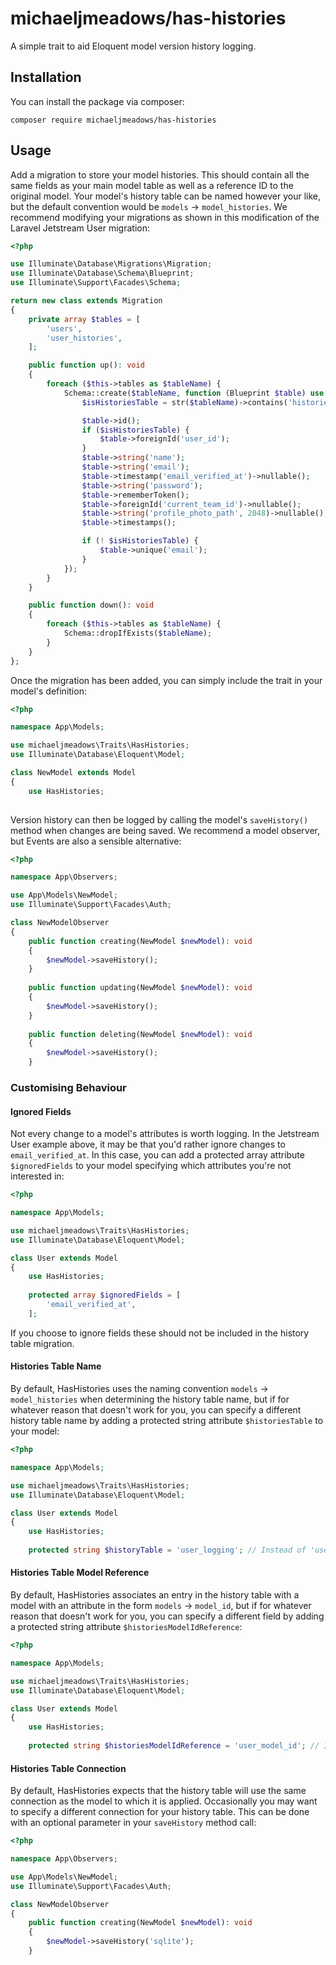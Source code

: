# michaeljmeadows/has-histories

A simple trait to aid Eloquent model version history logging.

## Installation 

You can install the package via composer:

```
composer require michaeljmeadows/has-histories
```

## Usage

Add a migration to store your model histories. This should contain all the same fields as your main model table as well as a reference ID to the original model. Your model's history table can be named however your like, but the default convention would be `models` -> `model_histories`. We recommend modifying your migrations as shown in this modification of the Laravel Jetstream User migration:

```php
<?php

use Illuminate\Database\Migrations\Migration;
use Illuminate\Database\Schema\Blueprint;
use Illuminate\Support\Facades\Schema;

return new class extends Migration
{
    private array $tables = [
        'users',
        'user_histories',
    ];

    public function up(): void
    {
        foreach ($this->tables as $tableName) {
            Schema::create($tableName, function (Blueprint $table) use ($tableName) {
                $isHistoriesTable = str($tableName)->contains('histories');

                $table->id();
                if ($isHistoriesTable) {
                    $table->foreignId('user_id');
                }
                $table->string('name');
                $table->string('email');
                $table->timestamp('email_verified_at')->nullable();
                $table->string('password');
                $table->rememberToken();
                $table->foreignId('current_team_id')->nullable();
                $table->string('profile_photo_path', 2048)->nullable();
                $table->timestamps();

                if (! $isHistoriesTable) {
                    $table->unique('email');
                }
            });
        }
    }

    public function down(): void
    {
        foreach ($this->tables as $tableName) {
            Schema::dropIfExists($tableName);
        }
    }
};
```

Once the migration has been added, you can simply include the trait in your model's definition:

```php
<?php

namespace App\Models;

use michaeljmeadows\Traits\HasHistories;
use Illuminate\Database\Eloquent\Model;

class NewModel extends Model
{
    use HasHistories;
	
```

Version history can then be logged by calling the model's `saveHistory()` method when changes are being saved. We recommend a model observer, but Events are also a sensible alternative:

```php
<?php

namespace App\Observers;

use App\Models\NewModel;
use Illuminate\Support\Facades\Auth;

class NewModelObserver
{
    public function creating(NewModel $newModel): void
    {
        $newModel->saveHistory();
    }
	
    public function updating(NewModel $newModel): void
    {
        $newModel->saveHistory();
    }
	
    public function deleting(NewModel $newModel): void
    {
        $newModel->saveHistory();
    }
```

### Customising Behaviour

#### Ignored Fields
Not every change to a model's attributes is worth logging. In the Jetstream User example above, it may be that you'd rather ignore changes to `email_verified_at`. In this case, you can add a protected array attribute `$ignoredFields` to your model specifying which attributes you're not interested in:

```php
<?php

namespace App\Models;

use michaeljmeadows\Traits\HasHistories;
use Illuminate\Database\Eloquent\Model;

class User extends Model
{
    use HasHistories;
	
    protected array $ignoredFields = [
        'email_verified_at',
    ];
```

If you choose to ignore fields these should not be included in the history table migration.

#### Histories Table Name
By default, HasHistories uses the naming convention `models` -> `model_histories` when determining the history table name, but if for whatever reason that doesn't work for you, you can specify a different history table name by adding a protected string attribute `$historiesTable` to your model:

```php
<?php

namespace App\Models;

use michaeljmeadows\Traits\HasHistories;
use Illuminate\Database\Eloquent\Model;

class User extends Model
{
    use HasHistories;
	
    protected string $historyTable = 'user_logging'; // Instead of 'user_histories'.
```

#### Histories Table Model Reference
By default, HasHistories associates an entry in the history table with a model with an attribute in the form `models` -> `model_id`, but if for whatever reason that doesn't work for you, you can specify a different field by adding a protected string attribute `$historiesModelIdReference`:

```php
<?php

namespace App\Models;

use michaeljmeadows\Traits\HasHistories;
use Illuminate\Database\Eloquent\Model;

class User extends Model
{
    use HasHistories;
	
    protected string $historiesModelIdReference = 'user_model_id'; // Instead of 'user_id'.
```

#### Histories Table Connection
By default, HasHistories expects that the history table will use the same connection as the model to which it is applied. Occasionally you may want to specify a different connection for your history table. This can be done with an optional parameter in your `saveHistory` method call:

```php
<?php

namespace App\Observers;

use App\Models\NewModel;
use Illuminate\Support\Facades\Auth;

class NewModelObserver
{
    public function creating(NewModel $newModel): void
    {
        $newModel->saveHistory('sqlite');
    }
```